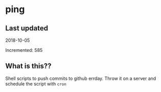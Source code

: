 # ping

## Last updated
2018-10-05

Incremented: 585

## What is this??
Shell scripts to push commits to github errday. Throw it on a server and schedule the script with `cron`
